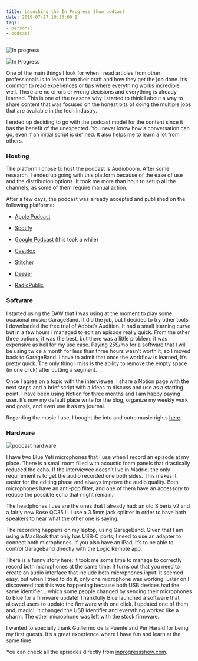 ```yaml
---
title: Launching the In Progress Show podcast
date: 2019-07-27 10:23:00 Z
tags:
- personal
- podcast
---
```


![In progress](/uploads/CE033437-EA35-406B-ACAD-84E74E7B2807.jpeg)

![In Progress](/uploads/832625E4-FD2B-4A6D-955D-B2AFF2BC6840.jpeg)

One of the main things I look for when I read articles from other professionals is to learn from their craft and how they get the job done. It’s common to read experiences or tips where everything works incredible well. There are no errors or wrong decisions and everything is already learned. This is one of the reasons why I started to think I about a way to share content that was focused on the honest bits of doing the multiple jobs that are available in the tech industry.

I ended up deciding to go with the podcast model for the content since it has the benefit of the unexpected. You never know how a conversation can go, even if an initial script is defined. It also helps me to learn a lot from others.

### Hosting

The platform I chose to host the podcast is Audioboom. After some research, I ended up going with this platform because of the ease of use and the distribution options. It took me more than hour to setup all the channels, as some of them require manual action.

After a few days, the podcast was already accepted and published on the following platforms:

* [Apple Podcast](https://podcasts.apple.com/es/podcast/in-progress/id1464442500)

* [Spotify](https://open.spotify.com/show/6en7vdLetXDLbUUD4OdIL6)

* [Google Podcast](https://www.google.com/podcasts?feed=aHR0cHM6Ly9hdWRpb2Jvb20uY29tL2NoYW5uZWxzLzQ5OTQzMjEucnNz) (this took a while)

* [CastBox](https://castbox.fm/va/2132868)

* [Stitcher](http://www.stitcher.com/s?fid=407637&refid=stpr)

* [Deezer](http://www.deezer.com/show/374462)

* [RadioPublic](https://radiopublic.com/in-progress-85w4xq)

### Software

I started using the DAW that I was using at the moment to play some ocasional music: GarageBand. It did the job, but I decided to try other tools. I downloaded the free trial of Adobe’s Audition. It had a small learning curve but in a few hours I managed to edit an episode really quick. From the other three options, it was the best, but there was a little problem: it was expensive as hell for my use case. Paying 25$/mo for a software that I will be using twice a month for less than three hours wasn’t worth it, so I moved back to GarageBand. I have to admit that once the workflow is learned, it’s pretty quick. The only thing I miss is the ability to remove the empty space (in one click) after cutting a segment.

Once I agree on a topic with the interviewee, I share a Notion page with the next steps and a brief script with a ideas to discuss and use as a starting point. I have been using Notion for three months and I am happy paying user. It’s now my default place write for the blog, organize my weekly work and goals, and even use it as my journal.

Regarding the music I use, I bought the into and outro music rights [here](https://www.bensound.com/).

### Hardware

![podcast hardware](/uploads/1230F714-D947-4581-BEAD-12ADAD32D534.jpeg)

I have two Blue Yeti microphones that I use when I record an episode at my place. There is a small room filled with acoustic foam panels that drastically reduced the echo. If the interviewee doesn’t live in Madrid, the only requirement is to get the audio recorded one both sides. This makes it easier for the editing phase and always improve the audio quality. Both microphones have an anti-pop filter, and one of them have an accessory to reduce the possible echo that might remain.

The headphones I use are the ones that I already had: an old Siberia v2 and a fairly new Bose QC35 II. I use a 3.5mm jack splitter In order to have both speakers to hear what the other one is saying.

The recording happens on my laptop, using GarageBand. Given that I am using a MacBook that only has USB-C ports, I need to use an adapter to connect both microphones. If you also have an iPad, it’s to be able to control GarageBand directly with the Logic Remote app.

There is a funny story here: it took me some time to manage to correctly record both microphones at the same time. It turns out that you need to create an audio interface that include both microphones input. It seemed easy, but when I tried to do it, only one microphone was working. Later on I discovered that this was happening because both USB devices had the same identifier... which some people changed by sending their microphones to Blue for a firmware update! Thankfully Blue launched a software that allowed users to update the firmware with one click. I updated one of them and, magic!, it changed the USB identifier and everything worked like a charm. The other microphone was left with the stock firmware.

I wanted to specially thank Guillermo de la Puente and Per Harald for being my first guests. It’s a great experience where I have fun and learn at the same time.

You can check all the episodes directly from [inprogressshow.com](http://inprogressshow.com/).